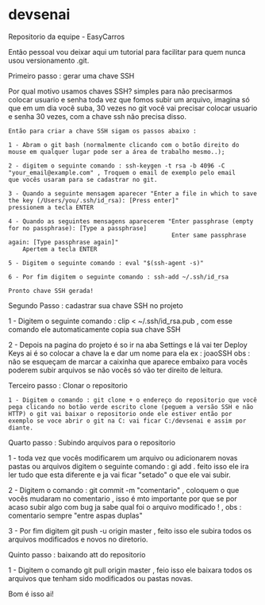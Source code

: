 # devsenai
Repositorio da equipe - EasyCarros


Então pessoal vou deixar aqui um tutorial para facilitar para quem nunca usou versionamento .git.

Primeiro passo : gerar uma chave SSH

  Por qual motivo usamos chaves SSH? 
    simples para não precisarmos colocar usuario e senha toda vez que fomos subir um arquivo, imagina só que em um dia você suba,
    30 vezes no git você vai precisar colocar usuario e senha 30 vezes, com a chave ssh não precisa disso.
    
    Então para criar a chave SSH sigam os passos abaixo :
    
    1 - Abram o git bash (normalmente clicando com o botão direito do mouse em qualquer lugar pode ser a área de trabalho mesmo..);
    
    2 - digitem o seguinte comando : ssh-keygen -t rsa -b 4096 -C "your_email@example.com" , Troquem o email de exemplo pelo email 
    que vocês usaram para se cadastrar no git.
    
    3 - Quando a seguinte mensagem aparecer "Enter a file in which to save the key (/Users/you/.ssh/id_rsa): [Press enter]"
    pressionem a tecla ENTER
    
    4 - Quando as seguintes mensagens aparecerem "Enter passphrase (empty for no passphrase): [Type a passphrase]
                                                  Enter same passphrase again: [Type passphrase again]"
        Apertem a tecla ENTER
        
    5 - Digitem o seguinte comando : eval "$(ssh-agent -s)"
    
    6 - Por fim digitem o seguinte comando : ssh-add ~/.ssh/id_rsa
    
    Pronto chave SSH gerada!
    

Segundo Passo : cadastrar sua chave SSH no projeto 

  1 - Digitem o seguinte comando : clip < ~/.ssh/id_rsa.pub , com esse comando ele automaticamente copia sua chave SSH
  
  2 - Depois na pagina do projeto é so ir na aba Settings e lá vai ter Deploy Keys ai é so colocar a chave la e dar um nome para ela ex : joaoSSH 
      obs : não se esqueçam de marcar a caixinha que aparece embaixo para vocês poderem subir arquivos se não vocês só vão ter direito de leitura.
      
Terceiro passo :  Clonar o repositorio

    1 - Digitem o comando : git clone + o endereço do repositorio que você pega clicando no botão verde escrito clone (peguem a versão SSH e não HTTP) o git vai baixar o repositorio onde ele estiver então por exemplo se voce abrir o git na C: vai ficar C:/devsenai e assim por diante.
    
Quarto passo : Subindo arquivos para o repositorio
   
   1 - toda vez que vocês modificarem um arquivo ou adicionarem novas pastas ou arquivos digitem o seguinte comando : gi add .
      feito isso ele ira ler tudo que esta diferente e ja vai ficar "setado" o que ele vai subir.
      
  2 - Digitem o comando : git commit -m "comentario" , coloquem o que vocês mudaram no comentario , isso é mto importante por que se por acaso subir algo com bug ja sabe qual foi o arquivo modificado ! , 
  obs : comentario sempre "entre aspas duplas"
  
  3 - Por fim digitem git push -u origin master , feito isso ele subira todos os arquivos modificados e novos no diretorio.
  
Quinto passo : baixando att do repositorio

  1 - Digitem o comando git pull origin master , feio isso ele baixara todos os arquivos que tenham sido modificados ou pastas novas.
  
Bom é isso ai!
